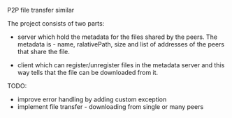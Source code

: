P2P file transfer similar 

The project consists of two parts:
- server which hold the metadata for the files shared by the peers.
  The metadata is - name, ralativePath, size and list of addresses
  of the peers that share the file.

- client which can register/unregister files in the metadata server
  and this way tells that the file can be downloaded from it.
  
 
 TODO: 
 - improve error handling by adding custom exception
 - implement file transfer - downloading from single or many peers
